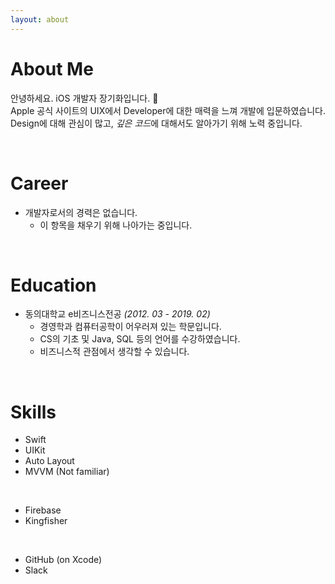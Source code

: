 ```yaml
---
layout: about 
---
```


# About Me
안녕하세요. iOS 개발자 장기화입니다. 🐤<br/>
Apple 공식 사이트의 UIX에서 Developer에 대한 매력을 느껴 개발에 입문하였습니다.<br/>
Design에 대해 관심이 많고, *깊은 코드*에 대해서도 알아가기 위해 노력 중입니다.

<br/>

# Career
- 개발자로서의 경력은 없습니다.
  - 이 항목을 채우기 위해 나아가는 중입니다.

<br/>

# Education
- 동의대학교 e비즈니스전공 *(2012. 03 - 2019. 02)*
  - 경영학과 컴퓨터공학이 어우러져 있는 학문입니다.
  - CS의 기초 및 Java, SQL 등의 언어를 수강하였습니다.
  - 비즈니스적 관점에서 생각할 수 있습니다.

<br/>

# Skills
 - Swift
 - UIKit
 - Auto Layout
 - MVVM (Not familiar)
 <br/>
 
 - Firebase
 - Kingfisher
 <br/>
 
 - GitHub (on Xcode)
 - Slack
